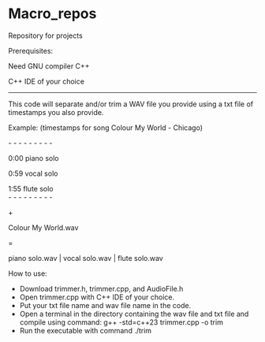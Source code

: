 # Macro_repos
Repository for projects

Prerequisites:

Need GNU compiler C++

C++ IDE of your choice
- - - - - - - - - - - 
This code will separate and/or trim a WAV file you provide using a txt file of timestamps you also provide.

Example: (timestamps for song Colour My World - Chicago)

\- \- \- \- \- \- \- \- \-

0:00 piano solo      

0:59 vocal solo  

1:55 flute solo      
\- \- \- \- \- \- \- \- \- 

\+

Colour My World.wav 

=

piano solo.wav | vocal solo.wav | flute solo.wav

How to use:
+ Download trimmer.h, trimmer.cpp, and AudioFile.h
+ Open trimmer.cpp with C++ IDE of your choice.
+ Put your txt file name and wav file name in the code.
+ Open a terminal in the directory containing the wav file and txt file and compile using command: g++ -std=c++23 trimmer.cpp -o trim
+ Run the executable with command ./trim
